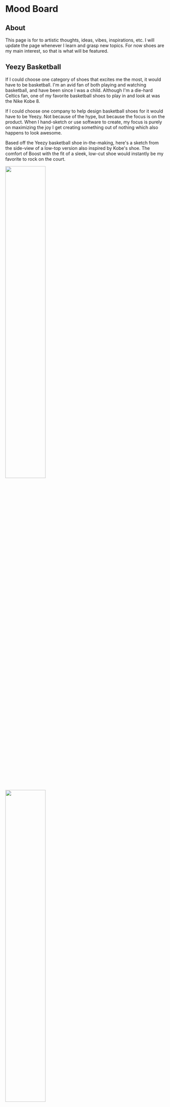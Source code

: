 # Mood Board

## About
This page is for to artistic thoughts, ideas, vibes, inspirations, etc. I will update the page whenever I learn and grasp new topics. For now shoes are my main interest, so that is what will be featured. 


## Yeezy Basketball

If I could choose one category of shoes that excites me the most, it would have to be basketball. I'm an avid fan of both playing and watching basketball, and have been since I was a child. Although I'm a die-hard Celtics fan, one of my favorite basketball shoes to play in and look at was the Nike Kobe 8. 

If I could choose one company to help design basketball shoes for it would have to be Yeezy. Not because of the hype, but because the focus is on the product. When I hand-sketch or use software to create, my focus is purely on maximizing the joy I get creating something out of nothing which also happens to look awesome. 

Based off the Yeezy basketball shoe in-the-making, here's a sketch from the side-view of a low-top version also inspired by Kobe's shoe. The comfort of Boost with the fit of a sleek, low-cut shoe would instantly be my favorite to rock on the court. 

<img src="/images/yeezy_basketball.jpg" width="50%">
<img src="/images/sketch_yeezy_basketball_low.jpg" width="50%">

**Note**: This sketch was hand-drawn on 8x11 notebook paper, you can tell I'm an _absolute_ beginner, and was also the very first one I drew. I plan on updating this page with more sketches from different angles and different designs.  

Also I've begun learning some technologies such
as [Krita](https://krita.org/en/) for drawing and [Autodesk Fusion 360](https://www.autodesk.com/products/fusion-360/overview) for modeling, but until I get more comfortable with those I'm sticking to the classic combination of pencil and paper. 
